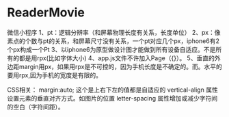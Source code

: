 # ReaderMovie
微信小程序
1、pt：逻辑分辨率（和屏幕物理长度有关系，长度单位）
2、px：像素点的个数与pt的关系，和屏幕尺寸没有关系，一个pt对应几个px，iphone6有2个px构成一个Pt
3、以iphone6为原型做设计图才能做到所有设备自适应。不是所有的都是用rpx(比如字体大小)
4、app.js文件不许加入Page（{}）。
5、垂直的外边距margin用px，如果用rpx是不可控的，因为手机长度是不确定的。而。水平的要用rpx,因为手机的宽度是有限的。

CSS相关：
  margin:auto; 这个是上右下左的值都是自适应的
  vertical-align 属性设置元素的垂直对齐方式。如图片的位置
  letter-spacing 属性增加或减少字符间的空白（字符间距）。
